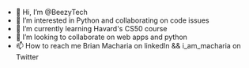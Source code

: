 - 👋 Hi, I’m @BeezyTech
- 👀 I’m interested in Python and collaborating on code issues
- 🌱 I’m currently learning Havard's CS50 course
- 💞️ I’m looking to collaborate on web apps and python
- 📫 How to reach me Brian Macharia on linkedIn && i_am_macharia on Twitter

<!---
BeezyTech/BeezyTech is a ✨ special ✨ repository because its `README.md` (this file) appears on your GitHub profile.
You can click the Preview link to take a look at your changes.
--->
